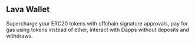 ## Lava Wallet

Supercharge your ERC20 tokens with offchain signature approvals, pay for gas using tokens instead of ether, interact with Dapps without deposits and withdraws.
